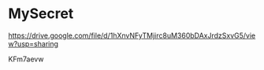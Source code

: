 # MySecret

https://drive.google.com/file/d/1hXnvNFyTMjirc8uM360bDAxJrdzSxvG5/view?usp=sharing

KFm7aevw
